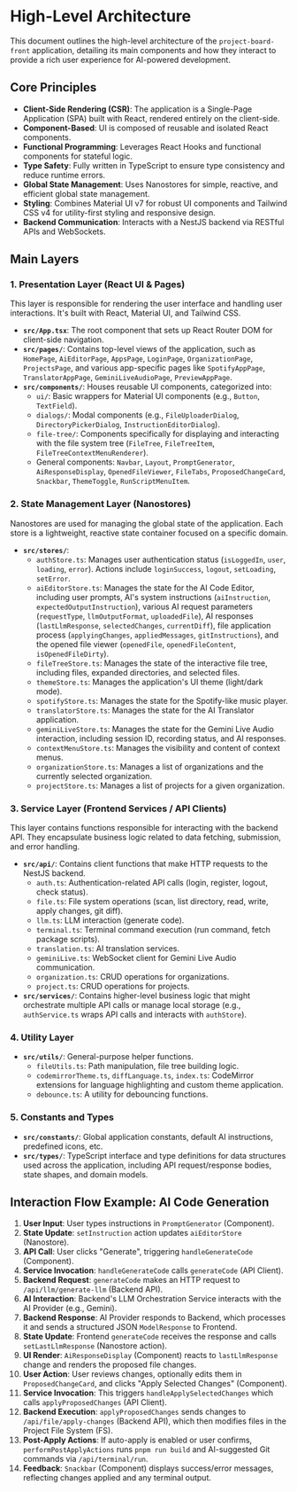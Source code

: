 # High-Level Architecture

This document outlines the high-level architecture of the `project-board-front` application, detailing its main components and how they interact to provide a rich user experience for AI-powered development.

## Core Principles

-   **Client-Side Rendering (CSR)**: The application is a Single-Page Application (SPA) built with React, rendered entirely on the client-side.
-   **Component-Based**: UI is composed of reusable and isolated React components.
-   **Functional Programming**: Leverages React Hooks and functional components for stateful logic.
-   **Type Safety**: Fully written in TypeScript to ensure type consistency and reduce runtime errors.
-   **Global State Management**: Uses Nanostores for simple, reactive, and efficient global state management.
-   **Styling**: Combines Material UI v7 for robust UI components and Tailwind CSS v4 for utility-first styling and responsive design.
-   **Backend Communication**: Interacts with a NestJS backend via RESTful APIs and WebSockets.

## Main Layers

### 1. Presentation Layer (React UI & Pages)

This layer is responsible for rendering the user interface and handling user interactions. It's built with React, Material UI, and Tailwind CSS.

-   **`src/App.tsx`**: The root component that sets up React Router DOM for client-side navigation.
-   **`src/pages/`**: Contains top-level views of the application, such as `HomePage`, `AiEditorPage`, `AppsPage`, `LoginPage`, `OrganizationPage`, `ProjectsPage`, and various app-specific pages like `SpotifyAppPage`, `TranslatorAppPage`, `GeminiLiveAudioPage`, `PreviewAppPage`.
-   **`src/components/`**: Houses reusable UI components, categorized into:
    -   `ui/`: Basic wrappers for Material UI components (e.g., `Button`, `TextField`).
    -   `dialogs/`: Modal components (e.g., `FileUploaderDialog`, `DirectoryPickerDialog`, `InstructionEditorDialog`).
    -   `file-tree/`: Components specifically for displaying and interacting with the file system tree (`FileTree`, `FileTreeItem`, `FileTreeContextMenuRenderer`).
    -   General components: `Navbar`, `Layout`, `PromptGenerator`, `AiResponseDisplay`, `OpenedFileViewer`, `FileTabs`, `ProposedChangeCard`, `Snackbar`, `ThemeToggle`, `RunScriptMenuItem`.

### 2. State Management Layer (Nanostores)

Nanostores are used for managing the global state of the application. Each store is a lightweight, reactive state container focused on a specific domain.

-   **`src/stores/`**:
    -   `authStore.ts`: Manages user authentication status (`isLoggedIn`, `user`, `loading`, `error`). Actions include `loginSuccess`, `logout`, `setLoading`, `setError`.
    -   `aiEditorStore.ts`: Manages the state for the AI Code Editor, including user prompts, AI's system instructions (`aiInstruction`, `expectedOutputInstruction`), various AI request parameters (`requestType`, `llmOutputFormat`, `uploadedFile`), AI responses (`lastLlmResponse`, `selectedChanges`, `currentDiff`), file application process (`applyingChanges`, `appliedMessages`, `gitInstructions`), and the opened file viewer (`openedFile`, `openedFileContent`, `isOpenedFileDirty`).
    -   `fileTreeStore.ts`: Manages the state of the interactive file tree, including files, expanded directories, and selected files.
    -   `themeStore.ts`: Manages the application's UI theme (light/dark mode).
    -   `spotifyStore.ts`: Manages the state for the Spotify-like music player.
    -   `translatorStore.ts`: Manages the state for the AI Translator application.
    -   `geminiLiveStore.ts`: Manages the state for the Gemini Live Audio interaction, including session ID, recording status, and AI responses.
    -   `contextMenuStore.ts`: Manages the visibility and content of context menus.
    -   `organizationStore.ts`: Manages a list of organizations and the currently selected organization.
    -   `projectStore.ts`: Manages a list of projects for a given organization.

### 3. Service Layer (Frontend Services / API Clients)

This layer contains functions responsible for interacting with the backend API. They encapsulate business logic related to data fetching, submission, and error handling.

-   **`src/api/`**: Contains client functions that make HTTP requests to the NestJS backend.
    -   `auth.ts`: Authentication-related API calls (login, register, logout, check status).
    -   `file.ts`: File system operations (scan, list directory, read, write, apply changes, git diff).
    -   `llm.ts`: LLM interaction (generate code).
    -   `terminal.ts`: Terminal command execution (run command, fetch package scripts).
    -   `translation.ts`: AI translation services.
    -   `geminiLive.ts`: WebSocket client for Gemini Live Audio communication.
    -   `organization.ts`: CRUD operations for organizations.
    -   `project.ts`: CRUD operations for projects.
-   **`src/services/`**: Contains higher-level business logic that might orchestrate multiple API calls or manage local storage (e.g., `authService.ts` wraps API calls and interacts with `authStore`).

### 4. Utility Layer

-   **`src/utils/`**: General-purpose helper functions.
    -   `fileUtils.ts`: Path manipulation, file tree building logic.
    -   `codemirrorTheme.ts`, `diffLanguage.ts`, `index.ts`: CodeMirror extensions for language highlighting and custom theme application.
    -   `debounce.ts`: A utility for debouncing functions.

### 5. Constants and Types

-   **`src/constants/`**: Global application constants, default AI instructions, predefined icons, etc.
-   **`src/types/`**: TypeScript interface and type definitions for data structures used across the application, including API request/response bodies, state shapes, and domain models.

## Interaction Flow Example: AI Code Generation

1.  **User Input**: User types instructions in `PromptGenerator` (Component).
2.  **State Update**: `setInstruction` action updates `aiEditorStore` (Nanostore).
3.  **API Call**: User clicks "Generate", triggering `handleGenerateCode` (Component).
4.  **Service Invocation**: `handleGenerateCode` calls `generateCode` (API Client).
5.  **Backend Request**: `generateCode` makes an HTTP request to `/api/llm/generate-llm` (Backend API).
6.  **AI Interaction**: Backend's LLM Orchestration Service interacts with the AI Provider (e.g., Gemini).
7.  **Backend Response**: AI Provider responds to Backend, which processes it and sends a structured JSON `ModelResponse` to Frontend.
8.  **State Update**: Frontend `generateCode` receives the response and calls `setLastLlmResponse` (Nanostore action).
9.  **UI Render**: `AiResponseDisplay` (Component) reacts to `lastLlmResponse` change and renders the proposed file changes.
10. **User Action**: User reviews changes, optionally edits them in `ProposedChangeCard`, and clicks "Apply Selected Changes" (Component).
11. **Service Invocation**: This triggers `handleApplySelectedChanges` which calls `applyProposedChanges` (API Client).
12. **Backend Execution**: `applyProposedChanges` sends changes to `/api/file/apply-changes` (Backend API), which then modifies files in the Project File System (FS).
13. **Post-Apply Actions**: If auto-apply is enabled or user confirms, `performPostApplyActions` runs `pnpm run build` and AI-suggested Git commands via `/api/terminal/run`.
14. **Feedback**: `Snackbar` (Component) displays success/error messages, reflecting changes applied and any terminal output.
